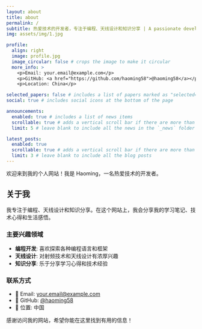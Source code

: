 ```yaml
---
layout: about
title: about
permalink: /
subtitle: 热爱技术的开发者，专注于编程、天线设计和知识分享 | A passionate developer focused on programming, antenna design and knowledge sharing
img: assets/img/1.jpg

profile:
  align: right
  image: profile.jpg
  image_circular: false # crops the image to make it circular
  more_info: >
    <p>Email: your.email@example.com</p>
    <p>GitHub: <a href="https://github.com/haoming58">@haoming58</a></p>
    <p>Location: China</p>

selected_papers: false # includes a list of papers marked as "selected={true}"
social: true # includes social icons at the bottom of the page

announcements:
  enabled: true # includes a list of news items
  scrollable: true # adds a vertical scroll bar if there are more than 3 news items
  limit: 5 # leave blank to include all the news in the `_news` folder

latest_posts:
  enabled: true
  scrollable: true # adds a vertical scroll bar if there are more than 3 new posts items
  limit: 3 # leave blank to include all the blog posts
---
```


欢迎来到我的个人网站！我是 Haoming，一名热爱技术的开发者。

## 关于我

我专注于编程、天线设计和知识分享。在这个网站上，我会分享我的学习笔记、技术心得和生活感悟。

### 主要兴趣领域

- **编程开发**: 喜欢探索各种编程语言和框架
- **天线设计**: 对射频技术和天线设计有浓厚兴趣
- **知识分享**: 乐于分享学习心得和技术经验

### 联系方式

- 📧 Email: your.email@example.com
- 🐙 GitHub: [@haoming58](https://github.com/haoming58)
- 📍 位置: 中国

感谢访问我的网站，希望你能在这里找到有用的信息！
